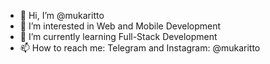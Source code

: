 - 👋 Hi, I’m @mukaritto
- 👀 I’m interested in Web and Mobile Development
- 🌱 I’m currently learning Full-Stack Development
- 📫 How to reach me: Telegram and Instagram: @mukaritto


<!---
mukaritto/mukaritto is a ✨ special ✨ repository because its `README.md` (this file) appears on your GitHub profile.
You can click the Preview link to take a look at your changes.
--->
